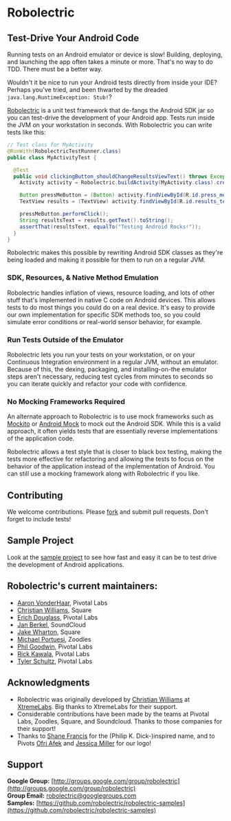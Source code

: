 # Robolectric

## Test-Drive Your Android Code

Running tests on an Android emulator or device is slow! Building, deploying, and launching the app often takes a minute
or more. That's no way to do TDD. There must be a better way.

Wouldn't it be nice to run your Android tests directly from inside your IDE? Perhaps you've tried, and been thwarted by
the dreaded `java.lang.RuntimeException: Stub!`?

[Robolectric](http://robolectric.org/) is a unit test framework that de-fangs the Android SDK jar so you
can test-drive the development of your Android app.  Tests run inside the JVM on your workstation in seconds. With
Robolectric you can write tests like this:

```java
// Test class for MyActivity
@RunWith(RobolectricTestRunner.class)
public class MyActivityTest {

  @Test
  public void clickingButton_shouldChangeResultsViewText() throws Exception {
    Activity activity = Robolectric.buildActivity(MyActivity.class).create().get();

    Button pressMeButton = (Button) activity.findViewById(R.id.press_me_button);
    TextView results = (TextView) activity.findViewById(R.id.results_text_view);

    pressMeButton.performClick();
    String resultsText = results.getText().toString();
    assertThat(resultsText, equalTo("Testing Android Rocks!"));
  }
}
```

Robolectric makes this possible by rewriting Android SDK classes as they're being loaded and making it possible for them
to run on a regular JVM.

### SDK, Resources, & Native Method Emulation

Robolectric handles inflation of views, resource loading, and lots of other stuff that's implemented in native C code on
Android devices. This allows tests to do most things you could do on a real device. It's easy to provide our own
implementation for specific SDK methods too, so you could simulate error conditions or real-world sensor behavior, for
example.

### Run Tests Outside of the Emulator

Robolectric lets you run your tests on your workstation, or on your Continuous Integration environment in a regular JVM,
without an emulator. Because of this, the dexing, packaging, and installing-on-the emulator steps aren't necessary,
reducing test cycles from minutes to seconds so you can iterate quickly and refactor your code with confidence.

### No Mocking Frameworks Required

An alternate approach to Robolectric is to use mock frameworks such as [Mockito](http://code.google.com/p/mockito/) or
[Android Mock](http://code.google.com/p/android-mock/) to mock out the Android SDK. While this is a valid approach, it
often yields tests that are essentially reverse implementations of the application code.

Robolectric allows a test style that is closer to black box testing, making the tests more effective for refactoring and
allowing the tests to focus on the behavior of the application instead of the implementation of Android. You can still
use a mocking framework along with Robolectric if you like.

## Contributing

We welcome contributions. Please [fork](http://github.com/robolectric/robolectric) and submit pull requests. Don't forget to include tests!

## Sample Project

Look at the [sample project](https://github.com/robolectric/robolectric-samples) to see how fast and easy it can be to test
drive the development of Android applications.

## Robolectric's current maintainers:

* [Aaron VonderHaar](https://github.com/avh4), Pivotal Labs
* [Christian Williams](http://github.com/Xian), Square
* [Erich Douglass](http://github.com/erd), Pivotal Labs
* [Jan Berkel](https://github.com/jberkel), SoundCloud
* [Jake Wharton](https://github.com/JakeWharton), Square
* [Michael Portuesi](https://github.com/mportuesisf), Zoodles
* [Phil Goodwin](https://github.com/pgoodwin), Pivotal Labs
* [Rick Kawala](https://github.com/rkawala), Pivotal Labs
* [Tyler Schultz](https://github.com/tylerschultz), Pivotal Labs

## Acknowledgments

* Robolectric was originally developed by [Christian Williams](http://github.com/Xian) at [XtremeLabs](http://www.xtremelabs.com/). Big thanks to XtremeLabs for their support.
* Considerable contributions have been made by the teams at Pivotal Labs, Zoodles, Square, and Soundcloud. Thanks to those companies for their support!
* Thanks to [Shane Francis](http://shanefrancis.com/) for the (Philip K. Dick-)inspired name, and to Pivots [Ofri Afek](mailto:ofri@pivotallabs.com) and [Jessica Miller](mailto:jessica@pivotallabs.com) for our logo!

## Support

__Google Group:__ [http://groups.google.com/group/robolectric](http://groups.google.com/group/robolectric)<br/>
__Group Email:__ [robolectric@googlegroups.com](mailto:robolectric@googlegroups.com)<br/>
__Samples:__ [https://github.com/robolectric/robolectric-samples](https://github.com/robolectric/robolectric-samples)

